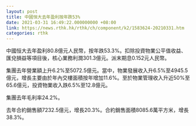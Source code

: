 ```yaml
---
layout: post
title: 中國恒大去年盈利按年跌53%
date: 2021-03-31 16:49:22.000000000 +08:00
link: https://news.rthk.hk/rthk/ch/component/k2/1583624-20210331.htm
categories: rthk
---
```


中國恒大去年盈利80.8億元人民幣，按年跌53.3%。扣除投資物業公平值收益、匯兌損益等項目後，核心業務利潤301.3億元。派末期息0.152元人民幣。

集團去年營業額上升6.2%至5072.5億元。當中，物業發展收入升6.5%至4945.5億元，增長主要由於年內交樓面積按年增加11.6%。至於物業管理收入升近50%至65.6億元，投資物業收入跌6.5%至12.8億元。

集團去年毛利率24.2%。

去年合約銷售額7232.5億元，增長20.3%。合約銷售面積8085.6萬平方米，增長38.3%。
